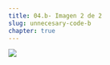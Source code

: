 ```yaml
---
title: 04.b- Imagen 2 de 2
slug: unnecesary-code-b
chapter: true
---
```


![](/images/qap/code-quality-metrics/014.png)
